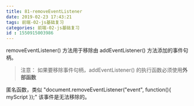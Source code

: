 ```yaml
---
title: 81-removeEventListener
date: 2019-02-23 17:43:21
tags: 前端-02-js基础复习
categories: 前端-02-js基础复习
id : 1550915003986
---
```

removeEventListener() 方法用于移除由 addEventListener() 方法添加的事件句柄。

> 注意： 如果要移除事件句柄，addEventListener() 的执行函数必须使用**外部函数**

匿名函数，类似 "document.removeEventListener("event", function(){ myScript });" 该事件是无法移除的。